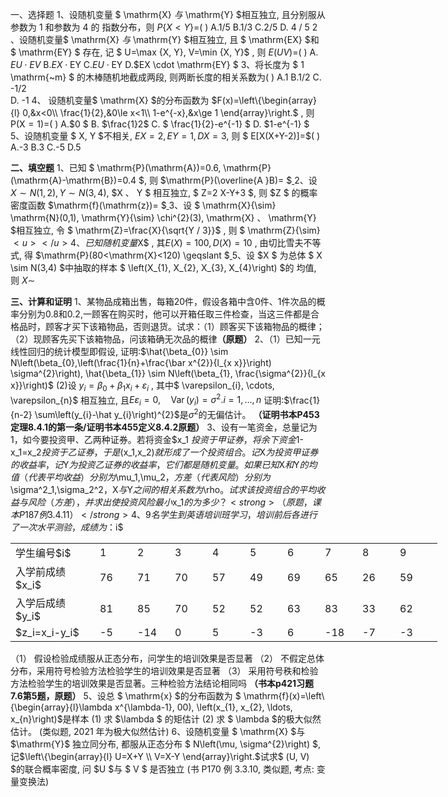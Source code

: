 一、选择题
 1、设随机变量 $ \mathrm{X}  $与$  \mathrm{Y}  $相互独立, 且分别服从参数为 1 和参数为 4 的 指数分布，则  $P\{X<Y\}$=(     ) 
 A.1/5 
 B.1/3 
 C.2/5 
 D.  4 / 5 
 2 、设随机变量$  \mathrm{X}  $与$  \mathrm{Y}  $相互独立, 且 $ \mathrm{EX}  $和 $ \mathrm{EY} $ 存在, 记 $ U=\max \{X, Y\}, V=\min \{X, Y\}$ , 则  $E(U V)=$(     ) 
 A. $EU \cdot EV$ 
 B.$EX  \cdot \mathrm{EY}$ 
 C.$EU\cdot \mathrm{EY}$ 
 D.$EX  \cdot \mathrm{EY} $
 3、将长度为 $ 1 \mathrm{~m} $ 的木棒随机地截成两段, 则两断长度的相关系数为(      )
 A.1 
 B.1/2 
 C. -1/2  
 D.  -1 
 4、 设随机变量$  \mathrm{X}  $的分布函数为 $F(x)=\left\{\begin{array}{l}
0,&x<0\\
\frac{1}{2},&0\le x<1\\
1-e^{-x},&x\ge 1
\end{array}\right.$ , 则  $\mathrm{P}(\mathrm{X}=1)=$(      ) 
 A.$0 $
 B. $\frac{1}2$
 C. $ \frac{1}{2}-e^{-1} $
 D.  $1-e^{-1} $
 5、设随机变量 $ X, Y  $不相关,  $E X=2, E Y=1, D X=3 ,$ 则 $ E[X(X+Y-2)]=$(       )
 A.-3 
 B.3 
 C.-5 
 D.5
 ​

 <strong>二、填空题</strong> 
 1、已知 $ \mathrm{P}(\mathrm{A})=0.6, \mathrm{P}(\mathrm{A}-\mathrm{B})=0.4 $, 则  $\mathrm{P}(\overline{A }B)= $<u>                     </u>
 2、设  $X{\sim} N(1,2), Y{\sim} N(3,4),$ $X 、 Y $ 相互独立, $ Z=2 X-Y+3 $, 则  $Z $ 的概率密度函数  $\mathrm{f}(\mathrm{z})= $<u>                    </u>
 3、设 $ \mathrm{X}{\sim} \mathrm{N}(0,1), \mathrm{Y}{\sim} \chi^{2}(3), \mathrm{X} 、 \mathrm{Y}  $相互独立, 令 $ \mathrm{Z}=\frac{X}{\sqrt{Y / 3}}$ , 则 $ \mathrm{Z}{\sim}  $<u>                     </u>
 4、已知随机变量$X$ , 其$E(X)=100, D(X)=10$ , 由切比雪夫不等式, 得  $\mathrm{P}(80<\mathrm{X}<120) \geqslant $<u>           </u>
 5、设  $X $ 为总体 $ X \sim N(3,4)  $中抽取的样本 $ \left(X_{1}, X_{2}, X_{3}, X_{4}\right)  $的 均值, 则  $X \sim$ <u>                    </u>
 ​

 <strong>三、计算和证明</strong>
 1、某物品成箱出售，每箱20件，假设各箱中含0件、1件次品的概率分别为0.8和0.2,一顾客在购买时，他可以开箱任取三件检查，当这三件都是合格品时，顾客才买下该箱物品，否则退货。试求：（1）顾客买下该箱物品的概律；（2）现顾客先买下该箱物品，问该箱确无次品的概律<strong>（原题）</strong>
 2、（1）已知一元线性回归的统计模型即假设, 证明:$\hat{\beta_{0}} \sim N\left(\beta_{0},\left(\frac{1}{n}+\frac{\bar x^{2}}{l_{x x}}\right) \sigma^{2}\right), \hat{\beta_{1}} \sim N\left(\beta_{1}, \frac{\sigma^{2}}{l_{x x}}\right)$
 (2)设  $y_{i}=\beta_{0}+\beta_{1} x_{i}+\varepsilon_{i}$ , 其中$  \varepsilon_{i}, \cdots, \varepsilon_{n}$  相互独立, 且$E \varepsilon_{i}=0, \quad \operatorname{Var}\left(y_{i}\right)=\sigma^{2} . i=1, \ldots, n$
 证明:$\frac{1}{n-2} \sum\left(y_{i}-\hat y_{i}\right)^{2}$是$\sigma^2$的无偏估计。
 <strong>（证明书本</strong><strong>P</strong><strong>453</strong><strong>定理</strong><strong>8.</strong><strong>4.1</strong><strong>的第一条</strong><strong>/证明书本4</strong><strong>55</strong><strong>定义</strong><strong>8</strong><strong>.4.2</strong><strong>原题）</strong>
 3、设有一笔资金，总量记为1，如今要投资甲、乙两种证券。若将资金$x_1
$投资于甲证券，将余下资金$1-x_1=x_2$投资于乙证券，于是$(x_1,x_2)$就形成了一个投资组合。记$X$为投资甲证券的收益率，记$Y$为投资乙证券的收益率，它们都是随机变量。如果已知$X$和$Y$的均值（代表平均收益）分别为$\mu_1,\mu_2$，方差（代表风险）分别为$\sigma^2_1,\sigma_2^2$，$X$与$Y$之间的相关系数为$\rho$。试求该投资组合的平均收益与风险（方差），并求出使投资风险最小$x_1$的为多少？<strong>（原题，课本P187例3.4.11）</strong>
 4、9名学生到英语培训班学习，培训前后各进行了一次水平测验，成绩为：$i$​
 <table data-lake-id="wGGr2" id="wGGr2" width-mode="contain" class="lake-table" style="width: 683px"><colgroup><col width="135"><col width="60"><col width="60"><col width="60"><col width="60"><col width="60"><col width="60"><col width="60"><col width="60"><col width="68"></colgroup><tbody><tr data-lake-id="u0e332986" id="u0e332986"><td data-lake-id="uaa96b28e" id="uaa96b28e">学生编号$i$​
 </td><td data-lake-id="ud6427466" id="ud6427466">1
 </td><td data-lake-id="udc6c8d4f" id="udc6c8d4f">2
 </td><td data-lake-id="uc12395fa" id="uc12395fa">3
 </td><td data-lake-id="uc80784d1" id="uc80784d1">4
 </td><td data-lake-id="ufb2fa3e5" id="ufb2fa3e5">5
 </td><td data-lake-id="ud9da8628" id="ud9da8628">6
 </td><td data-lake-id="u04793392" id="u04793392">7
 </td><td data-lake-id="u3c33c5bd" id="u3c33c5bd">8
 </td><td data-lake-id="u282b3db4" id="u282b3db4">9
 </td></tr><tr data-lake-id="uea5b7afb" id="uea5b7afb"><td data-lake-id="ub1e7910c" id="ub1e7910c">入学前成绩$x_i$​
 </td><td data-lake-id="u8811f75d" id="u8811f75d">76
 </td><td data-lake-id="ue348e821" id="ue348e821">71
 </td><td data-lake-id="u69b3b62e" id="u69b3b62e">70
 </td><td data-lake-id="u9673a84b" id="u9673a84b">57
 </td><td data-lake-id="u8107314d" id="u8107314d">49
 </td><td data-lake-id="u0dd9ce52" id="u0dd9ce52">69
 </td><td data-lake-id="uf85f4ec5" id="uf85f4ec5">65
 </td><td data-lake-id="u521b05d2" id="u521b05d2">26
 </td><td data-lake-id="u70474c39" id="u70474c39">59
 </td></tr><tr data-lake-id="uc22a9e14" id="uc22a9e14"><td data-lake-id="u0315d10b" id="u0315d10b">入学后成绩$y_i$
 </td><td data-lake-id="udb3aead5" id="udb3aead5">81
 </td><td data-lake-id="u017c8173" id="u017c8173">85
 </td><td data-lake-id="ua0edafec" id="ua0edafec">70
 </td><td data-lake-id="u80e0b011" id="u80e0b011">52
 </td><td data-lake-id="u68ba0f35" id="u68ba0f35">52
 </td><td data-lake-id="uafdda97e" id="uafdda97e">63
 </td><td data-lake-id="u355b726a" id="u355b726a">83
 </td><td data-lake-id="ud79d2575" id="ud79d2575">33
 </td><td data-lake-id="uf92b40ee" id="uf92b40ee">62
 </td></tr><tr data-lake-id="u33e67eca" id="u33e67eca"><td data-lake-id="u9690ed36" id="u9690ed36">$z_i=x_i-y_i$
 </td><td data-lake-id="u70a5010e" id="u70a5010e">-5
 </td><td data-lake-id="u15ceac87" id="u15ceac87">-14
 </td><td data-lake-id="u5eb3505c" id="u5eb3505c">0
 </td><td data-lake-id="u3ce807b6" id="u3ce807b6">5
 </td><td data-lake-id="u26528285" id="u26528285">-3
 </td><td data-lake-id="u102e395c" id="u102e395c">6
 </td><td data-lake-id="u98fff8b5" id="u98fff8b5">-18
 </td><td data-lake-id="u80505ab7" id="u80505ab7">-7
 </td><td data-lake-id="u7052093e" id="u7052093e">-3
 </td></tr></tbody></table>（1） 假设检验成绩服从正态分布，问学生的培训效果是否显著
 （2） 不假定总体分布，采用符号检验方法检验学生的培训效果是否显著
 （3） 采用符号秩和检验方法检验学生的培训效果是否显著。三种检验方法结论相同吗
 <strong>（书本p421习题7.6第5题，原题）</strong>
 5、设总 $ \mathrm{x}  $的分布函数为 $ \mathrm{f}(x)=\left\{\begin{array}{l}\lambda x^{\lambda-1}, 0<x<1 \\ 0, \text { 其他 }\end{array} \right.$ $(\lambda>0), \left(x_{1}, x_{2}, \ldots, x_{n}\right)$是样本
 (1) 求  $\lambda $ 的矩估计
 (2) 求 $ \lambda  $的极大似然估计。
 (类似题, 2021 年为极大似然估计)
 6、设随机变量 $ \mathrm{X}  $与  $\mathrm{Y}$  独立同分布, 都服从正态分布 $ N\left(\mu, \sigma^{2}\right) $, 记$\left\{\begin{array}{l}
U=X+Y \\
V=X-Y
\end{array}\right.$试求$  (U, V)  $的联合概率密度, 问  $U  $与 $ V $ 是否独立
 (书 P170 例 3.3.10, 类似题, 考点: 变量变换法)
 